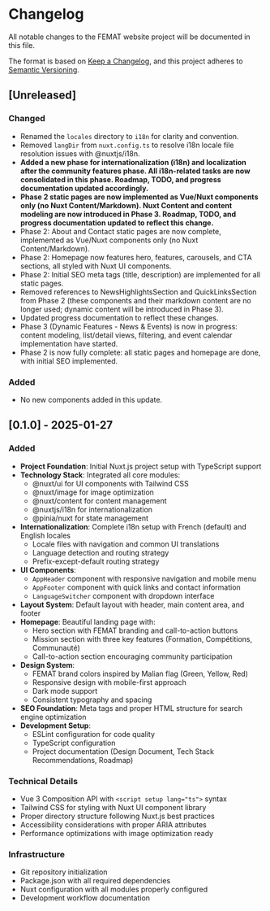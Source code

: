 # Changelog

All notable changes to the FEMAT website project will be documented in this file.

The format is based on [Keep a Changelog](https://keepachangelog.com/en/1.0.0/),
and this project adheres to [Semantic Versioning](https://semver.org/spec/v2.0.0.html).

## [Unreleased]

### Changed
- Renamed the `locales` directory to `i18n` for clarity and convention.
- Removed `langDir` from `nuxt.config.ts` to resolve i18n locale file resolution issues with @nuxtjs/i18n.
- **Added a new phase for internationalization (i18n) and localization after the community features phase. All i18n-related tasks are now consolidated in this phase. Roadmap, TODO, and progress documentation updated accordingly.**
- **Phase 2 static pages are now implemented as Vue/Nuxt components only (no Nuxt Content/Markdown). Nuxt Content and content modeling are now introduced in Phase 3. Roadmap, TODO, and progress documentation updated to reflect this change.**
- Phase 2: About and Contact static pages are now complete, implemented as Vue/Nuxt components only (no Nuxt Content/Markdown).
- Phase 2: Homepage now features hero, features, carousels, and CTA sections, all styled with Nuxt UI components.
- Phase 2: Initial SEO meta tags (title, description) are implemented for all static pages.
- Removed references to NewsHighlightsSection and QuickLinksSection from Phase 2 (these components and their markdown content are no longer used; dynamic content will be introduced in Phase 3).
- Updated progress documentation to reflect these changes.
- Phase 3 (Dynamic Features - News & Events) is now in progress: content modeling, list/detail views, filtering, and event calendar implementation have started.
- Phase 2 is now fully complete: all static pages and homepage are done, with initial SEO implemented.

### Added
- No new components added in this update.

## [0.1.0] - 2025-01-27

### Added
- **Project Foundation**: Initial Nuxt.js project setup with TypeScript support
- **Technology Stack**: Integrated all core modules:
  - @nuxt/ui for UI components with Tailwind CSS
  - @nuxt/image for image optimization
  - @nuxt/content for content management
  - @nuxtjs/i18n for internationalization
  - @pinia/nuxt for state management
- **Internationalization**: Complete i18n setup with French (default) and English locales
  - Locale files with navigation and common UI translations
  - Language detection and routing strategy
  - Prefix-except-default routing strategy
- **UI Components**: 
  - `AppHeader` component with responsive navigation and mobile menu
  - `AppFooter` component with quick links and contact information
  - `LanguageSwitcher` component with dropdown interface
- **Layout System**: Default layout with header, main content area, and footer
- **Homepage**: Beautiful landing page with:
  - Hero section with FEMAT branding and call-to-action buttons
  - Mission section with three key features (Formation, Compétitions, Communauté)
  - Call-to-action section encouraging community participation
- **Design System**: 
  - FEMAT brand colors inspired by Malian flag (Green, Yellow, Red)
  - Responsive design with mobile-first approach
  - Dark mode support
  - Consistent typography and spacing
- **SEO Foundation**: Meta tags and proper HTML structure for search engine optimization
- **Development Setup**: 
  - ESLint configuration for code quality
  - TypeScript configuration
  - Project documentation (Design Document, Tech Stack Recommendations, Roadmap)

### Technical Details
- Vue 3 Composition API with `<script setup lang="ts">` syntax
- Tailwind CSS for styling with Nuxt UI component library
- Proper directory structure following Nuxt.js best practices
- Accessibility considerations with proper ARIA attributes
- Performance optimizations with image optimization ready

### Infrastructure
- Git repository initialization
- Package.json with all required dependencies
- Nuxt configuration with all modules properly configured
- Development workflow documentation
